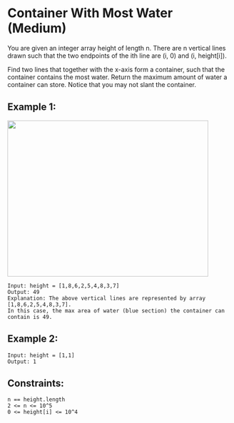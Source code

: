 # Container With Most Water (Medium)

You are given an integer array height of length n. 
There are n vertical lines drawn such that the two endpoints of the 
ith line are (i, 0) and (i, height[i]).

Find two lines that together with the x-axis form a container, such that the container contains the most water.
Return the maximum amount of water a container can store.
Notice that you may not slant the container.

## Example 1:
<img src="https://s3-lc-upload.s3.amazonaws.com/uploads/2018/07/17/question_11.jpg" width="450" height="350">

    Input: height = [1,8,6,2,5,4,8,3,7]
    Output: 49
    Explanation: The above vertical lines are represented by array [1,8,6,2,5,4,8,3,7]. 
    In this case, the max area of water (blue section) the container can contain is 49.

## Example 2:
    Input: height = [1,1]
    Output: 1
 

## Constraints:
    n == height.length
    2 <= n <= 10^5
    0 <= height[i] <= 10^4